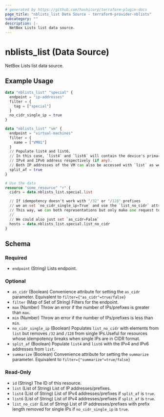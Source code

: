 ```yaml
---
# generated by https://github.com/hashicorp/terraform-plugin-docs
page_title: "nblists_list Data Source - terraform-provider-nblists"
subcategory: ""
description: |-
  NetBox Lists list data source.
---
```


# nblists_list (Data Source)

NetBox Lists list data source.

## Example Usage

```terraform
data "nblists_list" "special" {
  endpoint = "ip-addresses"
  filter = {
    tag = ["special"]
  }
  no_cidr_single_ip = true
}

data "nblists_list" "vm" {
  endpoint = "virtual-machines"
  filter = {
    name = ["VM01"]
  }
  // Populate list4 and list6.
  // In this case, `list4` and `list6` will contain the device's primary
  // IPv4 and IPv6 address respectively (if any).
  // Both IP addresses of the VM can also be accessed with `list` as well.
  split_af = true
}

# Use the data
resource "some_resource" "r" {
  cidrs = data.nblists_list.special.list

  // If idempotency doesn't work with '/32' or '/128' prefixes
  // we an set `no_cidr_single_ip=True` and use the `list_no_cidr` attribute.
  // This way, we can both representations but only make one request to NetBox.
  // 
  // We could also just set `as_cidr=False`
  hosts = data.nblists_list.special.list_no_cidr
}
```

<!-- schema generated by tfplugindocs -->
## Schema

### Required

- `endpoint` (String) Lists endpoint.

### Optional

- `as_cidr` (Boolean) Convenience attribute for setting the `as_cidr` parameter. Equivalent to `filter={"as_cidr"=true/false}`
- `filter` (Map of Set of String) Filters for the endpoint.
- `max` (Number) Throw an error if the number of IPs/prefixes is greater than `max`.
- `min` (Number) Throw an error if the number of IPs/prefixes is less than `min`.
- `no_cidr_single_ip` (Boolean) Populates `list_no_cidr` with elements from `list` but removes `/32` and `/128` from single IPs.Useful for resources whose idempotency breaks when single IPs are in CIDR format.
- `split_af` (Boolean) Populate `list4` and `list6` with the IPv4 and IPv6 addresses from `list`.
- `summarize` (Boolean) Convenience attribute for setting the `summarize` parameter. Equivalent to `filter={"summarize"=true/false}`

### Read-Only

- `id` (String) The ID of this resource.
- `list` (List of String) List of IP addresses/prefixes.
- `list4` (List of String) List of IPv4 addresses/prefixes if `split_af` is `true`.
- `list6` (List of String) List of IPv4 addresses/prefixes if `split_af` is `true`.
- `list_no_cidr` (List of String) List of IP addresses/prefixes with prefix length removed for single IPs if `no_cidr_single_ip` is `true`.


